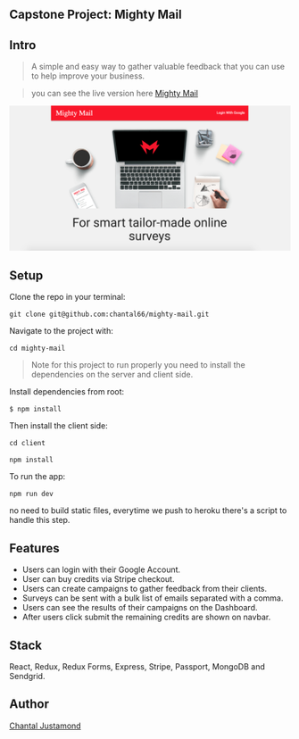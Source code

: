 ## Capstone Project: Mighty Mail

## Intro

> A simple and easy way to gather valuable feedback that you can use to help improve your business.

> you can see the live version here [Mighty Mail](https://blooming-atoll-29030.herokuapp.com/)


![Alt text](/Diagrams/Mighty-mail-readme.png?raw=true 'Mighty Mail')

## Setup

Clone the repo in your terminal:

```
git clone git@github.com:chantal66/mighty-mail.git
```

Navigate to the project with:
```
cd mighty-mail
```
> Note for this project to run properly you need to install the dependencies on the
server and client side.

Install dependencies from root:
```
$ npm install
```

Then install the client side:

```
cd client
```

```
npm install
```

To run the app:

```
npm run dev
```

no need to build static files, everytime we push to heroku there's a script to handle this step.


## Features
- Users can login with their Google Account.
- User can buy credits via Stripe checkout.
- Users can create campaigns to gather feedback from their clients.
- Surveys can be sent with a bulk list of emails separated with a comma.
- Users can see the results of their campaigns on the Dashboard.
- After users click submit the remaining credits are shown on navbar.

## Stack

React, Redux, Redux Forms, Express, Stripe, Passport, MongoDB and Sendgrid.

## Author

[Chantal Justamond](https://github.com/chantal66)



